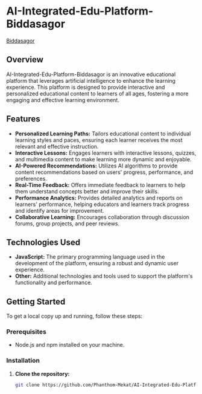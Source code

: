 # AI-Integrated-Edu-Platform-Biddasagor
[Biddasagor](https://biddyasagor.dndlab.xyz)

## Overview
AI-Integrated-Edu-Platform-Biddasagor is an innovative educational platform that leverages artificial intelligence to enhance the learning experience. This platform is designed to provide interactive and personalized educational content to learners of all ages, fostering a more engaging and effective learning environment.

## Features
- **Personalized Learning Paths:** Tailors educational content to individual learning styles and paces, ensuring each learner receives the most relevant and effective instruction.
- **Interactive Lessons:** Engages learners with interactive lessons, quizzes, and multimedia content to make learning more dynamic and enjoyable.
- **AI-Powered Recommendations:** Utilizes AI algorithms to provide content recommendations based on users' progress, performance, and preferences.
- **Real-Time Feedback:** Offers immediate feedback to learners to help them understand concepts better and improve their skills.
- **Performance Analytics:** Provides detailed analytics and reports on learners' performance, helping educators and learners track progress and identify areas for improvement.
- **Collaborative Learning:** Encourages collaboration through discussion forums, group projects, and peer reviews.

## Technologies Used
- **JavaScript:** The primary programming language used in the development of the platform, ensuring a robust and dynamic user experience.
- **Other:** Additional technologies and tools used to support the platform's functionality and performance.

## Getting Started
To get a local copy up and running, follow these steps:

### Prerequisites
- Node.js and npm installed on your machine.

### Installation
1. **Clone the repository:**
   ```sh
   git clone https://github.com/Phanthom-Mekat/AI-Integrated-Edu-Platform-Biddasagor.git
